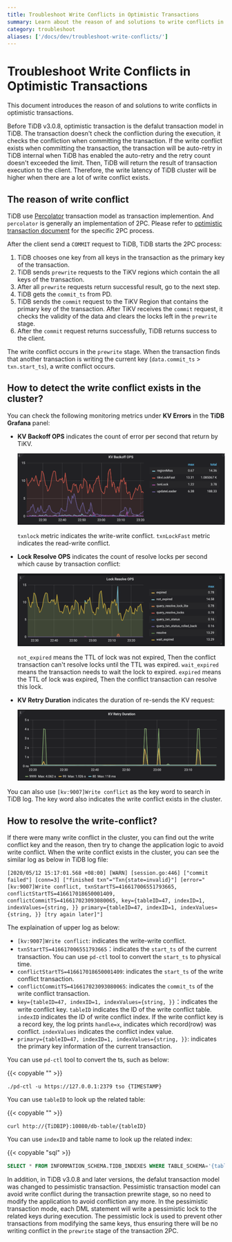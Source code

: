 ```yaml
---
title: Troubleshoot Write Conflicts in Optimistic Transactions
summary: Learn about the reason of and solutions to write conflicts in optimistic transactions.
category: troubleshoot
aliases: ['/docs/dev/troubleshoot-write-conflicts/']
---
```


# Troubleshoot Write Conflicts in Optimistic Transactions

This document introduces the reason of and solutions to write conflicts in optimistic transactions.

Before TiDB v3.0.8, optimistic transaction is the defalut transaction model in TiDB. The transaction doesn't check the confliction during the execution, it checks the confliction when committing the transaction. If the write conflict exists when committing the transaction, the transaction will be auto-retry in TiDB internal when TiDB has enabled the auto-retry and the retry count doesn't exceeded the limit. Then, TiDB will return the result of transaction execution to the client. Therefore, the write latency of TiDB cluster will be higher when there are a lot of write conflict exists.

## The reason of write conflict

TiDB use [Percolator](https://www.usenix.org/legacy/event/osdi10/tech/full_papers/Peng.pdf) transaction model as transaction implemention. And `percolator` is generally an implementation of 2PC. Please refer to [optimistic transaction document](/optimistic-transaction.md) for the specific 2PC process.

After the client send a `COMMIT` request to TiDB, TiDB starts the 2PC process:

1. TiDB chooses one key from all keys in the transaction as the primary key of the transaction.
2. TiDB sends `prewrite` requests to the TiKV regions which contain the all keys of the transaction.
3. After all `prewrite` requests return successful result, go to the next step.
4. TiDB gets the `commit_ts` from PD.
5. TiDB sends the `commit` request to the TiKV Region that contains the primary key of the transaction. After TiKV receives the `commit` request, it checks the validity of the data and clears the locks left in the `prewrite` stage.
6. After the `commit` request returns successfully, TiDB returns success to the client.

The write conflict occurs in the `prewrite` stage. When the transaction finds that another transaction is writing the current key (`data.commit_ts` > `txn.start_ts`), a write conflict occurs.

## How to detect the write conflict exists in the cluster?

You can check the following monitoring metrics under **KV Errors** in the **TiDB Grafana** panel:

* **KV Backoff OPS** indicates the count of error per second that return by TiKV.

    ![kv-backoff-ops](/media/troubleshooting-write-conflict-kv-backoff-ops.png)

    `txnlock` metric indicates the write-write conflict. `txnLockFast` metric indicates the read-write conflict.

* **Lock Resolve OPS** indicates the count of resolve locks per second which cause by transaction conflict:

    ![lock-resolve-ops](/media/troubleshooting-write-conflict-lock-resolve-ops.png)

    `not_expired` means the TTL of lock was not expired, Then the conflict transaction can't resolve locks until the TTL was expired.
    `wait_expired` means the transaction needs to wait the lock to expired.
    `expired` means the TTL of lock was expired, Then the conflict transaction can resolve this lock.

* **KV Retry Duration** indicates the duration of re-sends the KV request:

     ![kv-retry-duration](/media/troubleshooting-write-conflict-kv-retry-duration.png)

You can also use `[kv:9007]Write conflict` as the key word to search in TiDB log. The key word also indicates the write conflict exists in the cluster.

## How to resolve the write-conflict?

If there were many write conflict in the cluster, you can find out the write conflict key and the reason, then try to change the application logic to avoid write conflict. When the write conflict exists in the cluster, you can see the similar log as below in TiDB log file:

```log
[2020/05/12 15:17:01.568 +08:00] [WARN] [session.go:446] ["commit failed"] [conn=3] ["finished txn"="Txn{state=invalid}"] [error="[kv:9007]Write conflict, txnStartTS=416617006551793665, conflictStartTS=416617018650001409, conflictCommitTS=416617023093080065, key={tableID=47, indexID=1, indexValues={string, }} primary={tableID=47, indexID=1, indexValues={string, }} [try again later]"]
```

The explaination of upper log as below:

* `[kv:9007]Write conflict`: indicates the write-write conflict.
* `txnStartTS=416617006551793665`：indicates the `start_ts` of the current transaction. You can use `pd-ctl` tool to convert the `start_ts` to physical time.
* `conflictStartTS=416617018650001409`: indicates the `start_ts` of the write conflict transaction.
* `conflictCommitTS=416617023093080065`: indicates the `commit_ts` of the write conflict transaction.
* `key={tableID=47, indexID=1, indexValues={string, }}`：indicates the write conflict key. `tableID` indicates the ID of the write conflict table. `indexID` indicates the ID of write conflict index. If the write conflict key is a record key, the log prints `handle=x`, indicates which record(row) was conflict. `indexValues` indicates the conflict index value.
* `primary={tableID=47, indexID=1, indexValues={string, }}`: indicates the primary key information of the current transaction.

You can use `pd-ctl` tool to convert the ts, such as below:

{{< copyable "" >}}

```shell
./pd-ctl -u https://127.0.0.1:2379 tso {TIMESTAMP}
```

You can use `tableID` to look up the related table:

{{< copyable "" >}}

```shell
curl http://{TiDBIP}:10080/db-table/{tableID}
```

You can use `indexID` and table name to look up the related index:

{{< copyable "sql" >}}

```sql
SELECT * FROM INFORMATION_SCHEMA.TIDB_INDEXES WHERE TABLE_SCHEMA='{table_name}' AND TABLE_NAME='{table_name}' AND INDEX_ID={indexID};
```

In addition, in TiDB v3.0.8 and later versions, the defalut transaction model was changed to pessimistic transaction. Pessimistic transaction model can avoid write conflict during the transaction prewrite stage, so no need to modify the application to avoid confliction any more. In the pessimistic transaction mode, each DML statement will write a pessimistic lock to the related keys during execution. The pessimistic lock is used to prevent other transactions from modifying the same keys, thus ensuring there will be no writing conflict in the `prewrite` stage of the transaction 2PC.
